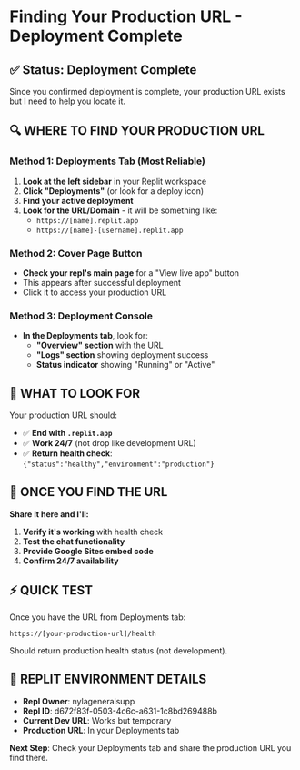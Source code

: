 # Finding Your Production URL - Deployment Complete

## ✅ Status: Deployment Complete

Since you confirmed deployment is complete, your production URL exists but I need to help you locate it.

## 🔍 WHERE TO FIND YOUR PRODUCTION URL

### Method 1: Deployments Tab (Most Reliable)
1. **Look at the left sidebar** in your Replit workspace
2. **Click "Deployments"** (or look for a deploy icon)
3. **Find your active deployment** 
4. **Look for the URL/Domain** - it will be something like:
   - `https://[name].replit.app`
   - `https://[name]-[username].replit.app`

### Method 2: Cover Page Button
- **Check your repl's main page** for a "View live app" button
- This appears after successful deployment
- Click it to access your production URL

### Method 3: Deployment Console
- **In the Deployments tab**, look for:
  - **"Overview" section** with the URL
  - **"Logs" section** showing deployment success
  - **Status indicator** showing "Running" or "Active"

## 🎯 WHAT TO LOOK FOR

Your production URL should:
- ✅ **End with `.replit.app`**
- ✅ **Work 24/7** (not drop like development URL)
- ✅ **Return health check**: `{"status":"healthy","environment":"production"}`

## 🚀 ONCE YOU FIND THE URL

**Share it here and I'll:**
1. **Verify it's working** with health check
2. **Test the chat functionality**
3. **Provide Google Sites embed code**
4. **Confirm 24/7 availability**

## ⚡ QUICK TEST

Once you have the URL from Deployments tab:
```
https://[your-production-url]/health
```
Should return production health status (not development).

## 📝 REPLIT ENVIRONMENT DETAILS
- **Repl Owner**: nylageneralsupp
- **Repl ID**: d672f83f-0503-4c6c-a631-1c8bd269488b
- **Current Dev URL**: Works but temporary
- **Production URL**: In your Deployments tab

**Next Step**: Check your Deployments tab and share the production URL you find there.